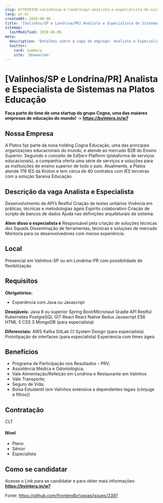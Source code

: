 ```yaml
---
slug: 673928328-valinhossp-e-londrinapr-analista-e-especialista-de-sistemas-na-platos-educacao
lang: pt-br
createdAt: 2020-08-06
title: '[Valinhos/SP e Londrina/PR] Analista e Especialista de Sistemas na Platos Educação - Vaga de Emprego'
sitemap:
  lastModified: 2020-08-06
meta:
  description: 'Detalhes sobre a vaga de emprego: Analista e Especialista Desenvolvimento de API’s Restful Criação de testes unitários Vivência em práticas, técnicas e metodologias ágeis Espírito colaborativo Criação de scripts de bancos de dados Ajuda nas definições arquiteturais de sistema. **Alem disso o especialista é** Responsável pela criação de soluções técnicas dos Squads Disseminação de ferramentas, técnicas e soluções de mercado Mentoria para os desenvolvedores com menos experiência.'
  twitter:
    card: summary
    site: '@nawarian'
---
```


# [Valinhos/SP e Londrina/PR] Analista e Especialista de Sistemas na Platos Educação

**Faça parte do time de uma startup do grupo Cogna, uma das maiores empresas de educação do mundo!** 
-> **https://byintera.in/w7**

## Nossa Empresa

A Platos faz parte da nova holding Cogna Educação, uma das principais organizações educacionais do mundo, e atende ao mercado B2B do Ensino Superior. Seguindo o conceito de EdServ Platform (plataforma de serviços educacionais), a companhia oferta uma série de serviços e soluções para as 
instituições de ensino superior de todo o país. Atualmente, a Platos atende 176 IES da Kroton e tem cerca de 40 contratos com IES terceiras com a solução Saraiva Educação. 

## Descrição da vaga Analista e Especialista

Desenvolvimento de API’s Restful
Criação de testes unitários
Vivência em práticas, técnicas e metodologias ágeis
Espírito colaborativo
Criação de scripts de bancos de dados
Ajuda nas definições arquiteturais de sistema.

**Alem disso o especialista é** 
Responsável pela criação de soluções técnicas dos Squads
Disseminação de ferramentas, técnicas e soluções de mercado
Mentoria para os desenvolvedores com menos experiência.

## Local

Presencial em Valinhos-SP ou em Londrina-PR com possibilidade de flexibilização 

## Requisitos

**Obrigatórios:**
-  Experiência com Java ou Javascript

**Desejáveis:**
Java 8 ou superior
Spring Boot/Micronaut
Gradle
API Restful
Kubernetes
PostgreSQL
GIT
React
React Native
Redux
Javascript ES6
HTML 5
CSS 3
MongoDB (para especialista)

**Diferenciais:**
AWS
Kafka
GitLab CI
System Design (para especialista)
Prototipação de interfaces (para especialista)
Experiencia com times ágeis  

## Benefícios
- Programa de Participação nos Resultados – PRV;
- Assistência Médica e Odontológica;
- Vale Alimentação/Refeição em Londrina e Restaurante em Valinhos
- Vale Transporte;
- Seguro de Vida;
- Bolsa Estudantil (em Valinhos extensiva a dependentes legais (cônjuge e filhos))

## Contratação
CLT

#### Nível
- Pleno
- Sênior
- Especialista

## Como se candidatar
Acesse o Link para se candidatar e para obter mais informações: **https://byintera.in/w7**

Fonte: https://github.com/frontendbr/vagas/issues/3397